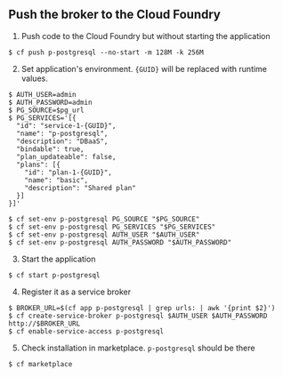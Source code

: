 ## Push the broker to the Cloud Foundry

1. Push code to the Cloud Foundry but without starting the application

```
$ cf push p-postgresql --no-start -m 128M -k 256M
```

2. Set application's environment. `{GUID}` will be replaced with runtime values.

```
$ AUTH_USER=admin
$ AUTH_PASSWORD=admin
$ PG_SOURCE=$pg_url
$ PG_SERVICES='[{
  "id": "service-1-{GUID}",
  "name": "p-postgresql",
  "description": "DBaaS",
  "bindable": true,
  "plan_updateable": false,
  "plans": [{
    "id": "plan-1-{GUID}",
    "name": "basic",
    "description": "Shared plan"
  }]
}]'

$ cf set-env p-postgresql PG_SOURCE "$PG_SOURCE"
$ cf set-env p-postgresql PG_SERVICES "$PG_SERVICES"
$ cf set-env p-postgresql AUTH_USER "$AUTH_USER"
$ cf set-env p-postgresql AUTH_PASSWORD "$AUTH_PASSWORD"
```

3. Start the application

```
$ cf start p-postgresql
```

4. Register it as a service broker

```
$ BROKER_URL=$(cf app p-postgresql | grep urls: | awk '{print $2}')
$ cf create-service-broker p-postgresql $AUTH_USER $AUTH_PASSWORD http://$BROKER_URL
$ cf enable-service-access p-postgresql
```

5. Check installation in marketplace. `p-postgresql` should be there

```
$ cf marketplace
```

